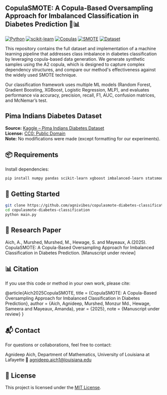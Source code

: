 ## CopulaSMOTE: A Copula-Based Oversampling Approach for Imbalanced Classification in Diabetes Prediction 🧬📊

[![Python](https://img.shields.io/badge/Python-3.11+-blue?logo=python&logoColor=white)](https://www.python.org/)
[![scikit-learn](https://img.shields.io/badge/ML-scikit--learn%20%7C%20XGBoost%20%7C%20LogReg-orange)](https://scikit-learn.org/stable/)
[![Copulas](https://img.shields.io/badge/Dependency%20Modeling-Copulas-6f42c1)](https://en.wikipedia.org/wiki/Copula_(probability_theory))
[![SMOTE](https://img.shields.io/badge/Oversampling-SMOTE-ff69b4)](https://imbalanced-learn.org/stable/references/generated/imblearn.over_sampling.SMOTE.html)
[![Dataset](https://img.shields.io/badge/Data-PIMA%20Diabetes-yellowgreen)](https://www.kaggle.com/datasets/gzdekzlkaya/pima-indians-diabetes-dataset)

This repository contains the full dataset and implementation of a machine learning pipeline that addresses class imbalance in diabetes classification by leveraging copula-based data generation. We generate synthetic samples using the A2 copula, which is designed to capture complex dependency structures, and compare our method's effectiveness against the widely used SMOTE technique.

Our classification framework uses multiple ML models (Random Forest, Gradient Boosting, XGBoost, Logistic Regression, MLP), and evaluates performance via accuracy, precision, recall, F1, AUC, confusion matrices, and McNemar’s test.


## Pima Indians Diabetes Dataset  

**Source:** [Kaggle – Pima Indians Diabetes Dataset](https://www.kaggle.com/datasets/gzdekzlkaya/pima-indians-diabetes-dataset/data)  
**License:** [CC0: Public Domain](https://creativecommons.org/publicdomain/zero/1.0/)  
**Note:** No modifications were made (except formatting for our experiments).


## 📦 Requirements
Install dependencies:

```bash
pip install numpy pandas scikit-learn xgboost imbalanced-learn statsmodels
```

## 🚀 Getting Started
```bash
git clone https://github.com/agnivibes/copulasmote-diabetes-classification.git
cd copulasmote-diabetes-classification
python main.py
```

## 🔬 Research Paper
Aich, A., Murshed, Murshed, M., Hewage, S. and Mayeaux, A.(2025). CopulaSMOTE: A Copula-Based Oversampling Approach for Imbalanced Classification in Diabetes Prediction. [Manuscript under review]

## 📊 Citation
If you use this code or method in your own work, please cite:

@article{Aich2025CopulaSMOTE,
  title   = {CopulaSMOTE: A Copula-Based Oversampling Approach for Imbalanced Classification in Diabetes Prediction},
  author  = {Aich, Agnideep, Murshed, Monzur Md., Hewage, Sameera and Mayeaux, Amanda},
  year    = {2025},
  note    = {Manuscript under review}
}

## 📬 Contact
For questions or collaborations, feel free to contact:

Agnideep Aich,
Department of Mathematics, University of Louisiana at Lafayette
📧 agnideep.aich1@louisiana.edu

## 📝 License

This project is licensed under the [MIT License](LICENSE).

